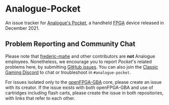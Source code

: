 # Analogue-Pocket
An issue tracker for [Analogue's Pocket](https://www.analogue.co/pocket), a handheld [FPGA](https://en.wikipedia.org/wiki/Field-programmable_gate_array) device released in December 2021.

## Problem Reporting and Community Chat

Please note that [frederic-mahe](https://github.com/frederic-mahe) and other contributors are **not** Analogue employees. Nonetheless, we encourage you to report _Pocket_'s related problems here, by submitting [GitHub issues](https://github.com/frederic-mahe/Analogue-Pocket/issues). You can also join the [Classic Gaming Discord](https://discord.gg/m75GGj5zuZ) to chat or troubleshoot in `#analogue-pocket`.

For issues isolated only to the [openFPGA-GBA](https://github.com/spiritualized1997/openFPGA-GBA/issues) core, please create an issue with its creator. If the issue exists with both openFPGA-GBA and use of cartridges including flash carts, please create the issue in both repositories, with links that refer to each other.

